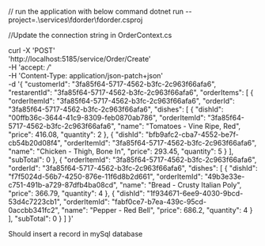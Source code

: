 // run the application with below command
dotnet run --project=.\services\fdorder\fdorder.csproj

//Update the connection string in OrderContext.cs

curl -X 'POST' \
  'http://localhost:5185/service/Order/Create' \
  -H 'accept: */*' \
  -H 'Content-Type: application/json-patch+json' \
  -d '{
  "customerId": "3fa85f64-5717-4562-b3fc-2c963f66afa6",
  "restarentId": "3fa85f64-5717-4562-b3fc-2c963f66afa6",
  "orderItems": [
    {
      "orderItemId": "3fa85f64-5717-4562-b3fc-2c963f66afa6",
      "orderId": "3fa85f64-5717-4562-b3fc-2c963f66afa6",
      "dishes": [
        {
          "dishId": "00ffb36c-3644-41c9-8309-feb0870ab786",
          "orderItemId": "3fa85f64-5717-4562-b3fc-2c963f66afa6",
          "name": "Tomatoes - Vine Ripe, Red",
          "price": 416.08,
          "quantity": 2
        },
        {
          "dishId": "bfb9afc2-cba7-4552-be7f-cb54b20d08f4",
          "orderItemId": "3fa85f64-5717-4562-b3fc-2c963f66afa6",
          "name": "Chicken - Thigh, Bone In",
          "price": 293.45,
          "quantity": 5
        }
      ],
      "subTotal": 0
    },
    {
      "orderItemId": "3fa85f64-5717-4562-b3fc-2c963f66afa6",
      "orderId": "3fa85f64-5717-4562-b3fc-2c963f66afa6",
      "dishes": [
        {
          "dishId": "f7f5024d-56b7-4250-876e-11f6d8b2d661",
          "orderItemId": "49b3e33e-c751-491b-a729-87dfb4ba08cd",
          "name": "Bread - Crusty Italian Poly",
          "price": 366.79,
          "quantity": 4
        },
        {
          "dishId": "1f934671-6ee9-4030-9bcd-53d4c7223cb1",
          "orderItemId": "fabf0ce7-b7ea-439c-95cd-0accbb341fc2",
          "name": "Pepper - Red Bell",
          "price": 686.2,
          "quantity": 4
        }
      ],
      "subTotal": 0
    }
  ]
}'

Should insert a record in mySql database
